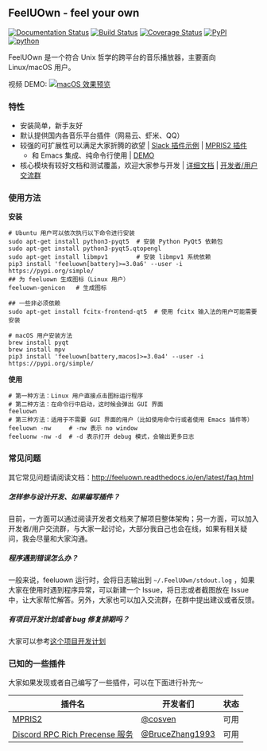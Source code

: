 ## FeelUOwn - feel your own

[![Documentation Status](https://readthedocs.org/projects/feeluown/badge/?version=latest)](http://feeluown.readthedocs.org)
[![Build Status](https://travis-ci.org/cosven/FeelUOwn.svg?branch=master)](https://travis-ci.org/cosven/FeelUOwn)
[![Coverage Status](https://coveralls.io/repos/github/cosven/FeelUOwn/badge.svg?branch=master&service=github)](https://coveralls.io/github/cosven/FeelUOwn?branch=master)
[![PyPI](https://img.shields.io/pypi/v/fuocore.svg)](https://pypi.python.org/pypi/feeluown)
[![python](https://img.shields.io/pypi/pyversions/fuocore.svg)](https://pypi.python.org/pypi/feeluown)

FeelUOwn 是一个符合 Unix 哲学的跨平台的音乐播放器，主要面向 Linux/macOS 用户。

视频 DEMO:
[![macOS 效果预览](https://user-images.githubusercontent.com/4962134/52162110-ea439f80-2709-11e9-9558-47f015de839b.png)](https://www.bilibili.com/video/av46787694/)



### 特性

- 安装简单，新手友好
- 默认提供国内各音乐平台插件（网易云、虾米、QQ）
- 较强的可扩展性可以满足大家折腾的欲望 | [Slack 插件示例](https://gist.github.com/cosven/7a746fa61f94a4c83cb6bf654cea6bf8) | [MPRIS2 插件](https://github.com/cosven/feeluown-mpris2-plugin)
  - 和 Emacs 集成、纯命令行使用 | [DEMO](https://www.youtube.com/watch?v=-JFXo0J5D9E)
- 核心模块有较好文档和测试覆盖，欢迎大家参与开发 | [详细文档](http://feeluown.readthedocs.org) | [开发者/用户交流群](https://t.me/joinchat/H7k12hG5HYsGeBErs1tUQQ)

### 使用方法

**安装**

```shell
# Ubuntu 用户可以依次执行以下命令进行安装
sudo apt-get install python3-pyqt5  # 安装 Python PyQt5 依赖包
sudo apt-get install python3-pyqt5.qtopengl
sudo apt-get install libmpv1        # 安装 libmpv1 系统依赖
pip3 install 'feeluown[battery]>=3.0a6' --user -i https://pypi.org/simple/
## 为 feeluown 生成图标（Linux 用户）
feeluown-genicon   # 生成图标

## 一些非必须依赖
sudo apt-get install fcitx-frontend-qt5  # 使用 fcitx 输入法的用户可能需要安装

# macOS 用户安装方法
brew install pyqt
brew install mpv
pip3 install 'feeluown[battery,macos]>=3.0a4' --user -i https://pypi.org/simple/
```

**使用**

```shell
# 第一种方法：Linux 用户直接点击图标运行程序
# 第二种方法：在命令行中启动，这时候会弹出 GUI 界面
feeluown
# 第三种方法：适用于不需要 GUI 界面的用户（比如使用命令行或者使用 Emacs 插件等）
feeluown -nw     # -nw 表示 no window
feeluonw -nw -d  # -d 表示打开 debug 模式，会输出更多日志
```

### 常见问题
其它常见问题请阅读文档：http://feeluown.readthedocs.io/en/latest/faq.html

##### 怎样参与设计开发、如果编写插件？

目前，一方面可以通过阅读开发者文档来了解项目整体架构；另一方面，可以加入开发者/用户交流群，与大家一起讨论，大部分我自己也会在线，如果有相关疑问，我会尽量和大家沟通。

##### 程序遇到错误怎么办？

一般来说，feeluown 运行时，会将日志输出到 `~/.FeelUOwn/stdout.log` ，如果大家在使用时遇到程序异常，可以新建一个 Issue，将日志或者截图放在 Issue 中，让大家帮忙解答。另外，大家也可以加入交流群，在群中提出建议或者反馈。

##### 有项目开发计划或者 bug 修复排期吗？

大家可以参考[这个项目开发计划](https://github.com/cosven/FeelUOwn/projects)


### 已知的一些插件

大家如果发现或者自己编写了一些插件，可以在下面进行补充～

| 插件名 | 开发者们  | 状态 |
| ------- | ------ | -------- |
| [MPRIS2](https://github.com/cosven/feeluown-mpris2-plugin) | [@cosven](https://github.com/cosven) | 可用 |
| [Discord RPC Rich Precense 服务](https://github.com/BruceZhang1993/feeluown-discordrpc-plugin) | [@BruceZhang1993](https://github.com/BruceZhang1993) | 可用 |
